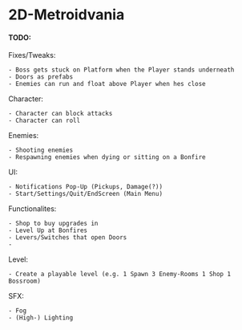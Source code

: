 # 2D-Metroidvania
#### TODO:

  Fixes/Tweaks:

    - Boss gets stuck on Platform when the Player stands underneath
    - Doors as prefabs
    - Enemies can run and float above Player when hes close
  Character:

    - Character can block attacks
    - Character can roll
  Enemies:

    - Shooting enemies
    - Respawning enemies when dying or sitting on a Bonfire
  UI:

    - Notifications Pop-Up (Pickups, Damage(?))
    - Start/Settings/Quit/EndScreen (Main Menu)
 
  Functionalites:
  
    - Shop to buy upgrades in
    - Level Up at Bonfires
    - Levers/Switches that open Doors
    - 
  Level:

    - Create a playable level (e.g. 1 Spawn 3 Enemy-Rooms 1 Shop 1 Bossroom)
    
  SFX:

    - Fog
    - (High-) Lighting
